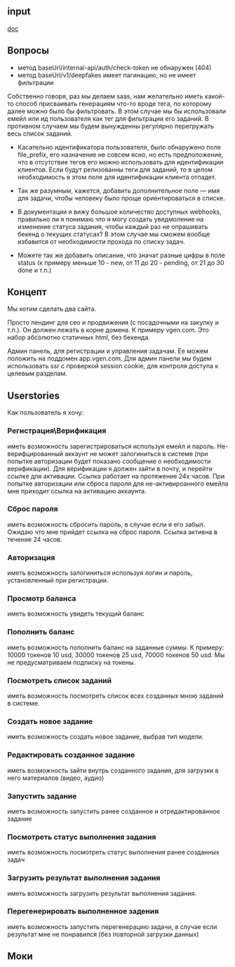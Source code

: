 ## input
[doc](https://docs.google.com/document/d/1wBTdy9cJ-ndc98fhRGp_Hf-hbrtReLXosmn429bsRqM/edit?tab=t.0#heading=h.tixnkkotx3sa)

## Вопросы
- метод baseUrl/internal-api/auth/check-token не обнаружен (404)
- метод baseUrl/v1/deepfakes имеет пагинацию, но не имеет фильтрации

Собственно говоря, раз мы делаем saas, нам желательно иметь какой-то способ присваивать генерациям что-то вроде тега, по которому далее можно было бы фильтровать. В этом случае мы бы использовали емейл или ид пользователя как тег для фильтрации его заданий. В противном случаем мы будем вынужденны регулярно перегружать весь список заданий.

- Касательно идентификатора пользователя, было обнаружено поле file_prefix, его назначение не совсем ясно, но есть предположение, что в отсутствие тегов его можно использовать для идентификации клиентов. Если будут релизованны теги для заданий, то в целом необходимость в этом поле для идентификации клиента отпадет.

- Так же разумным, кажется, добавить дополнительное поле — имя для задачи, чтобы человеку было проще ориентироваться в списке.

- В документации я вижу большое количество доступных webhooks, правильно ли я понимаю что я могу создать уведмоление на изменение статуса задания, чтобы каждый раз не опрашивать бекенд о текущих статусах? В этом случае мы сможем вообще избавится от необходимости прохода по списку задач.

- Можете так же добавить описание, что значат разные цифры в поле status (к примеру меньше 10 - new, от 11 до 20 - pending, от 21 до 30 done и т.п.)

## Концепт
Мы хотим сделать два сайта.

Просто лендинг для сео и продвижения (с посадочными на закупку и т.п.). Он должен лежать в корне домена. К примеру vgen.com. Это набор абсолютно статичных html, без бекенда.

Админ панель, для регистрации и управления задачам. Ее можем положить на поддомен app.vgen.com. Для админ панели мы будем использовать ssr с проверкой session cookie, для контроля доступа к целевым разделам.


## Userstories
Как пользователь я хочу:
### Регистрация\Верификация
иметь возможность зарегистрироваться используя емейл и пароль. Не-верифцированный аккаунт не может залогиниться в системе (при попытке авторизации будет показано сообщение о необходимости верификации). Для верификации я должен зайти в почту, и перейти ссылке для активации. Ссылка работает на протяжение 24х часов. При попытке авторизации или сброса пароля для не-активироанного емейла мне приходит ссылка на активацию аккаунта.
### Сброс пароля
иметь возможность сбросить пароль, в случае если я его забыл. Ожидаю что мне прийдет ссылка на сброс пароля. Ссылка активна в течение 24 часов.

### Авторизация
иметь возможность залогиниться используя логин и пароль, установленный при регистрации.

### Просмотр баланса
иметь возможность увидеть текущий баланс

### Пополнить баланс
иметь возможность пополнить баланс на заданные суммы. К примеру:
10000 токенов 10 usd, 30000 токенов 25 usd, 70000 токенов 50 usd. Мы не предусматриваем подписку на токены.

### Посмотреть список заданий
иметь возможность посмотреть список всех созданных мною заданий в системе.

### Создать новое задание
иметь возможность создать новое задание, выбрав тип модели.

### Редактировать созданное задание
иметь возможность зайти внутрь созданного задания, для загрузки в него материалов (видео, аудио)

### Запустить задание
иметь возможность запустить ранее созданное и отредактированное задание

### Посмотреть статус выполнения задания
иметь возможность посмотреть статус выполнения ранее созданных задач

### Загрузить результат выполнения задания
иметь возможность загрузить результат выполнения задания.

### Перегенерировать выполненное задения
иметь возможность запустить перегенерацию задачи, в случае если результат мне не понравился (без повторной загрузки данных)

## Моки
